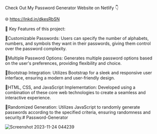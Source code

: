 Check Out My Password Generator Website on Netlify 👇

🌐 https://lnkd.in/dkesRbSN

📌 Key Features of this project:

🔹Customizable Passwords: Users can specify the number of alphabets, numbers, and symbols they want in their passwords, giving them control over the password complexity.

🔹Multiple Password Options: Generates multiple password options based on the user's preferences, providing flexibility and choice.

🔹Bootstrap Integration: Utilizes Bootstrap for a sleek and responsive user interface, ensuring a modern and user-friendly design.

🔹HTML, CSS, and JavaScript Implementation: Developed using a combination of these core web technologies to create a seamless and interactive experience.

🔹Randomized Generation: Utilizes JavaScript to randomly generate passwords according to the specified criteria, ensuring randomness and security.# Password-Generator

![Screenshot 2023-11-24 044239](https://github.com/MUSTAFAREZA47/Password-Generator/assets/113572022/cced2f48-1a77-4522-ba28-873ebc784562)

